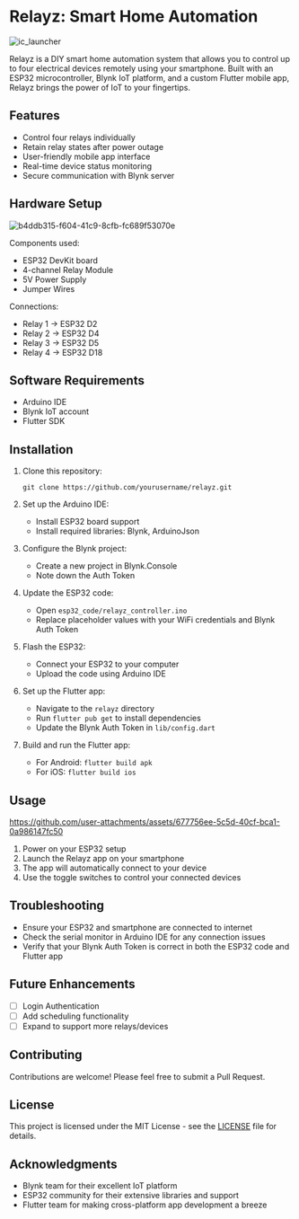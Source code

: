 # Relayz: Smart Home Automation

![ic_launcher](https://github.com/user-attachments/assets/ba88557a-6145-4b63-ac8f-65608673c583)



Relayz is a DIY smart home automation system that allows you to control up to four electrical devices remotely using your smartphone. Built with an ESP32 microcontroller, Blynk IoT platform, and a custom Flutter mobile app, Relayz brings the power of IoT to your fingertips.

## Features

- Control four relays individually
- Retain relay states after power outage
- User-friendly mobile app interface
- Real-time device status monitoring
- Secure communication with Blynk server

## Hardware Setup



![b4ddb315-f604-41c9-8cfb-fc689f53070e](https://github.com/user-attachments/assets/b30659bb-8798-4b98-aa89-0d7e00f79de0)



Components used:
- ESP32 DevKit board
- 4-channel Relay Module
- 5V Power Supply
- Jumper Wires

Connections:
- Relay 1 -> ESP32 D2
- Relay 2 -> ESP32 D4
- Relay 3 -> ESP32 D5
- Relay 4 -> ESP32 D18

## Software Requirements

- Arduino IDE
- Blynk IoT account
- Flutter SDK

## Installation

1. Clone this repository:
   ```
   git clone https://github.com/yourusername/relayz.git
   ```

2. Set up the Arduino IDE:
   - Install ESP32 board support
   - Install required libraries: Blynk, ArduinoJson

3. Configure the Blynk project:
   - Create a new project in Blynk.Console
   - Note down the Auth Token

4. Update the ESP32 code:
   - Open `esp32_code/relayz_controller.ino`
   - Replace placeholder values with your WiFi credentials and Blynk Auth Token

5. Flash the ESP32:
   - Connect your ESP32 to your computer
   - Upload the code using Arduino IDE

6. Set up the Flutter app:
   - Navigate to the `relayz` directory
   - Run `flutter pub get` to install dependencies
   - Update the Blynk Auth Token in `lib/config.dart`

7. Build and run the Flutter app:
   - For Android: `flutter build apk`
   - For iOS: `flutter build ios`

## Usage





https://github.com/user-attachments/assets/677756ee-5c5d-40cf-bca1-0a986147fc50





1. Power on your ESP32 setup
2. Launch the Relayz app on your smartphone
3. The app will automatically connect to your device
4. Use the toggle switches to control your connected devices

## Troubleshooting

- Ensure your ESP32 and smartphone are connected to internet
- Check the serial monitor in Arduino IDE for any connection issues
- Verify that your Blynk Auth Token is correct in both the ESP32 code and Flutter app

## Future Enhancements

- [ ] Login Authentication
- [ ] Add scheduling functionality
- [ ] Expand to support more relays/devices

## Contributing

Contributions are welcome! Please feel free to submit a Pull Request.

## License

This project is licensed under the MIT License - see the [LICENSE](LICENSE) file for details.

## Acknowledgments

- Blynk team for their excellent IoT platform
- ESP32 community for their extensive libraries and support
- Flutter team for making cross-platform app development a breeze
